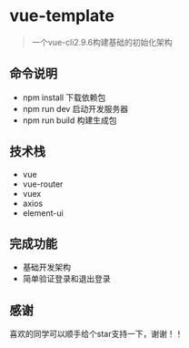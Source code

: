 # vue-template

> 一个vue-cli2.9.6构建基础的初始化架构

## 命令说明

+ npm install 下载依赖包
+ npm run dev 启动开发服务器
+ npm run build 构建生成包

## 技术栈

+ vue
+ vue-router
+ vuex
+ axios
+ element-ui

## 完成功能

+ 基础开发架构
+ 简单验证登录和退出登录

## 感谢
喜欢的同学可以顺手给个star支持一下，谢谢！！